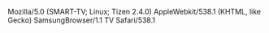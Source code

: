 Mozilla/5.0 (SMART-TV; Linux; Tizen 2.4.0) AppleWebkit/538.1 (KHTML, like Gecko) SamsungBrowser/1.1 TV Safari/538.1
